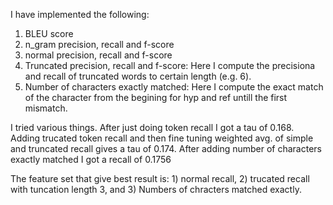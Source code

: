 I have implemented the following:
1. BLEU score 
2. n_gram precision, recall and f-score
3. normal precision, recall  and f-score
4. Truncated precision, recall and f-score: Here I compute the precisiona and 
recall of truncated words to certain length (e.g. 6).
5. Number of characters exactly matched: Here I compute the exact match of the 
character from the begining for hyp and ref untill the first mismatch.

I tried various things. After just doing token recall I got a tau of 0.168. Adding trucated token recall and 
then fine tuning weighted avg. of simple and truncated recall gives a tau of 0.174. 
After adding number of characters exactly matched I got a recall of 0.1756

The feature set that give best result is: 1) normal recall, 
2) trucated recall with tuncation length 3, and 3) Numbers of chracters matched exactly.
